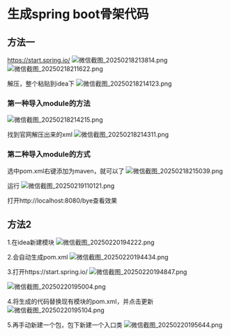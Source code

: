 # 生成spring boot骨架代码

## 方法一

https://start.spring.io/
![微信截图_20250218213814.png](https://cdn.jsdelivr.net/gh/hoo01/image_auto/%E5%BE%AE%E4%BF%A1%E6%88%AA%E5%9B%BE_20250218213814.png)
![微信截图_20250218211622.png](https://cdn.jsdelivr.net/gh/hoo01/image_auto/%E5%BE%AE%E4%BF%A1%E6%88%AA%E5%9B%BE_20250218211622.png)

解压，整个粘贴到idea下
![微信截图_20250218214123.png](https://cdn.jsdelivr.net/gh/hoo01/image_auto/%E5%BE%AE%E4%BF%A1%E6%88%AA%E5%9B%BE_20250218214123.png)

### 第一种导入module的方法
![微信截图_20250218214215.png](https://cdn.jsdelivr.net/gh/hoo01/image_auto/%E5%BE%AE%E4%BF%A1%E6%88%AA%E5%9B%BE_20250218214215.png)

找到官网解压出来的xml
![微信截图_20250218214311.png](https://cdn.jsdelivr.net/gh/hoo01/image_auto/%E5%BE%AE%E4%BF%A1%E6%88%AA%E5%9B%BE_20250218214311.png)

### 第二种导入module的方式

选中pom.xml右键添加为maven，就可以了
![微信截图_20250218215039.png](https://cdn.jsdelivr.net/gh/hoo01/image_auto/%E5%BE%AE%E4%BF%A1%E6%88%AA%E5%9B%BE_20250218215039.png)

运行
![微信截图_20250219110121.png](https://cdn.jsdelivr.net/gh/hoo01/image_auto/%E5%BE%AE%E4%BF%A1%E6%88%AA%E5%9B%BE_20250219110121.png)

打开http://localhost:8080/bye查看效果

## 方法2

1.在idea新建模块
![微信截图_20250220194222.png](https://cdn.jsdelivr.net/gh/hoo01/image_auto/%E5%BE%AE%E4%BF%A1%E6%88%AA%E5%9B%BE_20250220194222.png)

2.会自动生成pom.xml
![微信截图_20250220194434.png](https://cdn.jsdelivr.net/gh/hoo01/image_auto/%E5%BE%AE%E4%BF%A1%E6%88%AA%E5%9B%BE_20250220194434.png)

3.打开https://start.spring.io/
![微信截图_20250220194847.png](https://cdn.jsdelivr.net/gh/hoo01/image_auto/%E5%BE%AE%E4%BF%A1%E6%88%AA%E5%9B%BE_20250220194847.png)

![微信截图_20250220195004.png](https://cdn.jsdelivr.net/gh/hoo01/image_auto/%E5%BE%AE%E4%BF%A1%E6%88%AA%E5%9B%BE_20250220195004.png)


4.将生成的代码替换现有模块的pom.xml，并点击更新
![微信截图_20250220195104.png](https://cdn.jsdelivr.net/gh/hoo01/image_auto/%E5%BE%AE%E4%BF%A1%E6%88%AA%E5%9B%BE_20250220195104.png)

5.再手动新建一个包，包下新建一个入口类
![微信截图_20250220195644.png](https://cdn.jsdelivr.net/gh/hoo01/image_auto/%E5%BE%AE%E4%BF%A1%E6%88%AA%E5%9B%BE_20250220195644.png)
